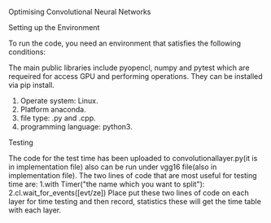 Optimising Convolutional Neural Networks





Setting up the Environment


To run the code, you need an environment that satisfies the following conditions:

The main public libraries include pyopencl, numpy and pytest which are requeired for access GPU and performing operations. 
They can be installed via pip install.
1. Operate system: Linux.
2. Platform anaconda.
3. file type: .py and .cpp.
4. programming language: python3.




Testing


The code for the test time has been uploaded to convolutionallayer.py(it is in implementation file) 
also can be run under vgg16 file(also in implementation file).
The two lines of code that are most useful for testing time are:
1.with Timer("the name which you want to split"):
2.cl.wait_for_events([evt/ze])
Place put these two lines of code on each layer for time testing and then record, statistics these will get 
the time table with each layer.
